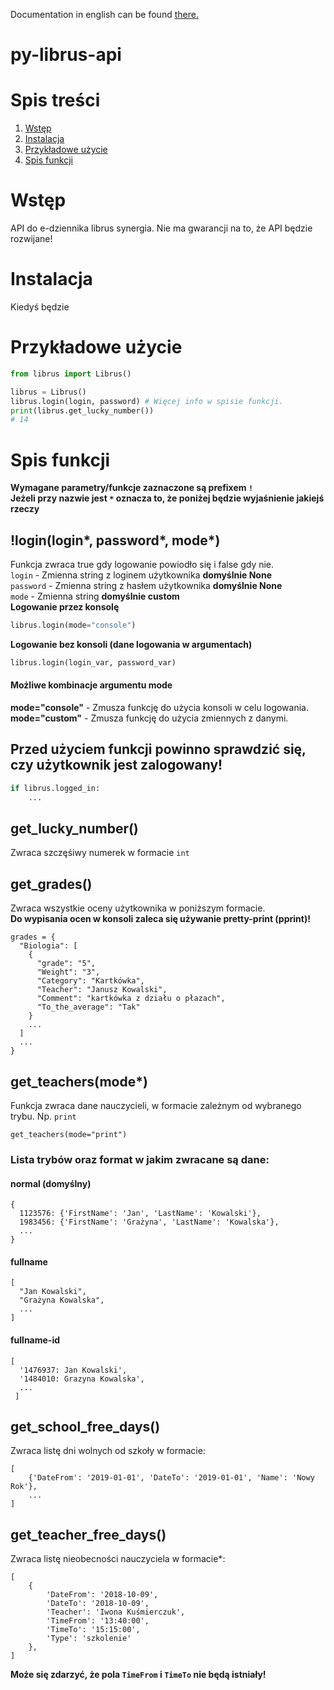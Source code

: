 Documentation in english can be found [there.](README.md)
# py-librus-api
# Spis treści
1. [Wstęp](#wstęp)
2. [Instalacja](#instalacja)
3. [Przykładowe użycie](#przykładowe-użycie)
4. [Spis funkcji](#spis-funkcji)
# Wstęp
API do e-dziennika librus synergia.
Nie ma gwarancji na to, że API będzie rozwijane!
# Instalacja
Kiedyś będzie
# Przykładowe użycie
```python
from librus import Librus()

librus = Librus()
librus.login(login, password) # Więcej info w spisie funkcji.
print(librus.get_lucky_number())
# 14
```
# Spis funkcji
**Wymagane parametry/funkcje zaznaczone są prefixem `!`**<br>
**Jeżeli przy nazwie jest `*` oznacza to, że poniżej będzie wyjaśnienie jakiejś rzeczy**
## !login(login*, password*, mode*)
Funkcja zwraca true gdy logowanie powiodło się i false gdy nie.<br>
`login` - Zmienna string z loginem użytkownika **domyślnie None**<br>
`password` - Zmienna string z hasłem użytkownika **domyślnie None**<br>
`mode` - Zmienna string **domyślnie custom**<br>
**Logowanie przez konsolę**
```python
librus.login(mode="console")
```
**Logowanie bez konsoli (dane logowania w argumentach)**
```python
librus.login(login_var, password_var)
```
#### Możliwe kombinacje argumentu mode
**mode="console"** - Zmusza funkcję do użycia konsoli w celu logowania.<br>
**mode="custom"** - Zmusza funkcję do użycia zmiennych z danymi.<br>
## Przed użyciem funkcji powinno sprawdzić się, czy użytkownik jest zalogowany!
```python
if librus.logged_in:
    ...
```
## get_lucky_number()
Zwraca szczęśiwy numerek w formacie `int`
## get_grades()
Zwraca wszystkie oceny użytkownika w poniższym formacie.<br>
**Do wypisania ocen w konsoli zaleca się używanie pretty-print (pprint)!**
```
grades = {
  "Biologia": [
    {
      "grade": "5",
      "Weight": "3",
      "Category": "Kartkówka",
      "Teacher": "Janusz Kowalski",
      "Comment": "kartkówka z działu o płazach",
      "To_the_average": "Tak"
    }
    ...
  ]
  ...
}
```
## get_teachers(mode*)
Funkcja zwraca dane nauczycieli, w formacie zależnym od wybranego trybu.
Np. `print`
```
get_teachers(mode="print")
```
### Lista trybów oraz format w jakim zwracane są dane:
#### normal (domyślny)
```
{
  1123576: {'FirstName': 'Jan', 'LastName': 'Kowalski'},
  1983456: {'FirstName': 'Grażyna', 'LastName': 'Kowalska'},
  ...
}
```
#### fullname
```
[
  "Jan Kowalski",
  "Grażyna Kowalska",
  ...
]
```
#### fullname-id
```
[
  '1476937: Jan Kowalski',
  '1484010: Grazyna Kowalska',
  ...
 ]
```
## get_school_free_days()
Zwraca listę dni wolnych od szkoły w formacie:
```
[
    {'DateFrom': '2019-01-01', 'DateTo': '2019-01-01', 'Name': 'Nowy Rok'},
    ...
]
```
## get_teacher_free_days()
Zwraca listę nieobecności nauczyciela w formacie*:
```
[
    {
        'DateFrom': '2018-10-09',
        'DateTo': '2018-10-09',
        'Teacher': 'Iwona Kuśmierczuk',
        'TimeFrom': '13:40:00',
        'TimeTo': '15:15:00',
        'Type': 'szkolenie'
    },
]
```
**Może się zdarzyć, że pola `TimeFrom` i `TimeTo` nie będą istniały!**

